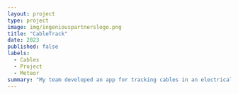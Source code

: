 ```yaml
---
layout: project
type: project
image: img/ingeniouspartnerslogo.png
title: "CableTrack"
date: 2023
published: false
labels:
  - Cables
  - Project
  - Meteor
summary: "My team developed an app for tracking cables in an electrical project."
---
```


